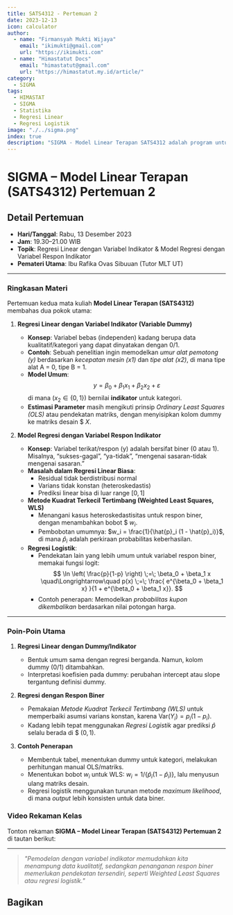 ```yaml
--- 
title: SATS4312 - Pertemuan 2
date: 2023-12-13
icon: calculator
author:
  - name: "Firmansyah Mukti Wijaya"
    email: "ikimukti@gmail.com"
    url: "https://ikimukti.com"
  - name: "Himastatut Docs"
    email: "himastatut@gmail.com"
    url: "https://himastatut.my.id/article/"
category:
  - SIGMA
tags:
  - HIMASTAT
  - SIGMA
  - Statistika
  - Regresi Linear
  - Regresi Logistik
image: "./../sigma.png"
index: true
description: "SIGMA - Model Linear Terapan SATS4312 adalah program untuk memperdalam pemahaman mahasiswa dalam mata kuliah Model Linear Terapan, khususnya pada topik Regresi Linear dengan Variabel Indikator dan Model Regresi dengan Variabel Respon Indikator."
--- 
```


# SIGMA – Model Linear Terapan (SATS4312) Pertemuan 2

## Detail Pertemuan

- **Hari/Tanggal**: Rabu, 13 Desember 2023  
- **Jam**: 19.30–21.00 WIB  
- **Topik**: Regresi Linear dengan Variabel Indikator & Model Regresi dengan Variabel Respon Indikator  
- **Pemateri Utama**: Ibu Rafika Ovas Sibuuan (Tutor MLT UT)

--- 

### Ringkasan Materi

Pertemuan kedua mata kuliah **Model Linear Terapan (SATS4312)** membahas dua pokok utama:

1. **Regresi Linear dengan Variabel Indikator (Variable Dummy)**  
   - **Konsep**: Variabel bebas (independen) kadang berupa data kualitatif/kategori yang dapat dinyatakan dengan 0/1.  
   - **Contoh**: Sebuah penelitian ingin memodelkan *umur alat pemotong (y)* berdasarkan *kecepatan mesin (x1)* dan *tipe alat (x2)*, di mana tipe alat A = 0, tipe B = 1.  
   - **Model Umum**:
     $$
     y = \beta_0 + \beta_1 x_1 + \beta_2 x_2 + \varepsilon
     $$
     di mana $(x_2 \in \{0,1\})$ bernilai **indikator** untuk kategori.  
   - **Estimasi Parameter** masih mengikuti prinsip *Ordinary Least Squares (OLS)* atau pendekatan matriks, dengan menyisipkan kolom dummy ke matriks desain $ $X$.

2. **Model Regresi dengan Variabel Respon Indikator**  
   - **Konsep**: Variabel terikat/respon $($y$)$ adalah bersifat biner (0 atau 1). Misalnya, “sukses-gagal”, “ya-tidak”, “mengenai sasaran-tidak mengenai sasaran.”  
   - **Masalah dalam Regresi Linear Biasa**:
     - Residual tidak berdistribusi normal  
     - Varians tidak konstan (heteroskedastis)  
     - Prediksi linear bisa di luar range $[0,1]$  
   - **Metode Kuadrat Terkecil Tertimbang (Weighted Least Squares, WLS)**  
     - Menangani kasus heteroskedastisitas untuk respon biner, dengan menambahkan bobot $ $w_i$.  
     - Pembobotan umumnya: $w_i = \frac{1}{\hat{p}_i (1 - \hat{p}_i)}$, di mana $\hat{p}_i$ adalah perkiraan probabilitas keberhasilan.  
   - **Regresi Logistik**:
     - Pendekatan lain yang lebih umum untuk variabel respon biner, memakai fungsi logit:
       $$
       \ln \left( \frac{p}{1-p} \right) \;=\; \beta_0 + \beta_1 x \quad\Longrightarrow\quad
       p(x) \;=\; \frac{ e^{\beta_0 + \beta_1 x} }{1 + e^{\beta_0 + \beta_1 x}}.
       $$
     - Contoh penerapan: Memodelkan *probabilitas kupon dikembalikan* berdasarkan nilai potongan harga.

--- 

### Poin-Poin Utama

1. **Regresi Linear dengan Dummy/Indikator**  
   - Bentuk umum sama dengan regresi berganda. Namun, kolom dummy (0/1) ditambahkan.  
   - Interpretasi koefisien pada dummy: perubahan intercept atau slope tergantung definisi dummy.

2. **Regresi dengan Respon Biner**  
   - Pemakaian *Metode Kuadrat Terkecil Tertimbang (WLS)* untuk memperbaiki asumsi varians konstan, karena $\mathrm{Var}(Y_i) = p_i(1 - p_i)$.  
   - Kadang lebih tepat menggunakan *Regresi Logistik* agar prediksi $\hat{p}$ selalu berada di $ $(0,1)$.

3. **Contoh Penerapan**  
   - Membentuk tabel, menentukan dummy untuk kategori, melakukan perhitungan manual OLS/matriks.  
   - Menentukan bobot $w_i$ untuk WLS: $w_i = 1 / \{\hat{p}_i (1 - \hat{p}_i)\}$, lalu menyusun ulang matriks desain.  
   - Regresi logistik menggunakan turunan metode *maximum likelihood*, di mana *output* lebih konsisten untuk data biner.

### Video Rekaman Kelas

Tonton rekaman **SIGMA – Model Linear Terapan (SATS4312) Pertemuan 2** di tautan berikut:

<VidStack
  src="https://www.youtube.com/watch?v=kQO9yR8yj40"
  title="Pert. ke 2 MLT (SATS4312) #Regresi Linear dgn Var.Indikator & Model Reg. dgn Var.Respon Indikator#"
/>

--- 

> *"Pemodelan dengan variabel indikator memudahkan kita menampung data kualitatif, sedangkan penanganan respon biner memerlukan pendekatan tersendiri, seperti Weighted Least Squares atau regresi logistik."*


## Bagikan
<Share colorful />
<GitContributors />
<GitChangelog />